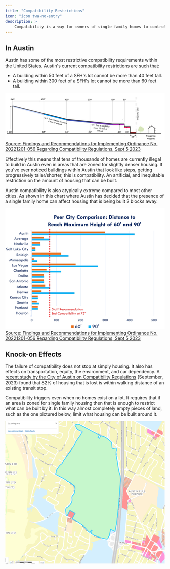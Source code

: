```yaml
---
title: "Compatibility Restrictions"
icon: "icon twa-no-entry"
description: >
    Compatibility is a way for owners of single family homes to control what others do with their homes and neighborhood. It's implemented as a second set of building restrictions beyond city zoning.
---
```

## In Austin

Austin has some of the most restrictive compatibility requirements within the United States. Austin's current compatibility restrictions are such that:

- A building within 50 feet of a SFH's lot cannot be more than 40 feet tall.
- A building within 300 feet of a SFH's lot cannot be more than 60 feet tall.

![A chart showing the full range of housing compatibility restrictions which extends from 25 feet at the property line limiting housing to 40 feet tall all the way to 540 feet of distance from a SFH restricting building height to 120 feet](/media/sfh_compatibility_distance.png)
[Source: Findings and Recommendations for Implementing Ordinance No. 20221201-056 Regarding Compatibility Regulations, Sept 5 2023](https://services.austintexas.gov/edims/document.cfm?id=414928)

Effectively this means that tens of thousands of homes are currently illegal to build in Austin even in areas that are zoned for slightly denser housing. If you've ever noticed buildings within Austin that look like steps, getting progressively taller/shorter, this is compatibility. An artificial, and inequitable restriction on the amount of housing that can be built.

Austin compatibility is also atypically extreme compared to most other cities. As shown in this chart where Austin has decided that the presence of a single family home can affect housing that is being built 2 blocks away.

![A chart showing that Austin compatibility restrictions are 2-3x in excess of the average compatibility for comparable cities](/media/austin_compatibility_vs_other_cities.png)
[Source: Findings and Recommendations for Implementing Ordinance No. 20221201-056 Regarding Compatibility Regulations, Sept 5 2023](https://services.austintexas.gov/edims/document.cfm?id=414928)

## Knock-on Effects

The failure of compatibility does not stop at simply housing. It also has effects on transportation, equity, the environment, and car dependency. A [recent study by the City of Austin on Compatibility Regulations](https://services.austintexas.gov/edims/document.cfm?id=414927) (September, 2023) found that 82% of housing that is lost is within walking distance of an existing transit stop.

Compatibility triggers even when no homes exist on a lot. It requires that if an area is zoned for single family housing then that is enough to restrict what can be built by it. In this way almost completely empty pieces of land, such as the one pictured below, limit what housing can be built around it.

![The headquarters of the Texas National Guard is zoned for single family homes and triggers compatibility, preventing more housing from being built](/media/camp_mabry_triggers_compatibility.png)
